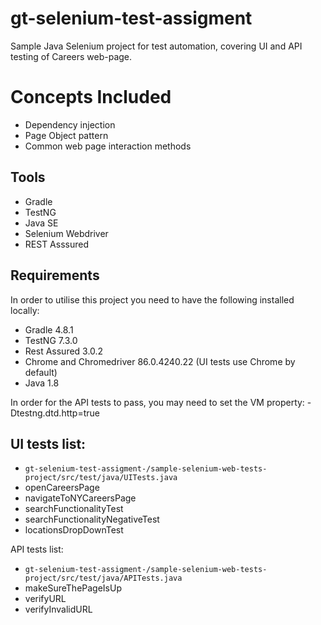 # gt-selenium-test-assigment

Sample Java Selenium project for test automation, covering UI and API testing of Careers web-page. 

# Concepts Included


* Dependency injection
* Page Object pattern
* Common web page interaction methods

## Tools

* Gradle
* TestNG
* Java SE 
* Selenium Webdriver
* REST Asssured

## Requirements

In order to utilise this project you need to have the following installed locally:

* Gradle 4.8.1
* TestNG 7.3.0
* Rest Assured 3.0.2
* Chrome and Chromedriver 86.0.4240.22 (UI tests use Chrome by default)
* Java 1.8

In order for the API tests to pass, you may need to set the VM property: -Dtestng.dtd.http=true


## UI tests list: 
* `gt-selenium-test-assigment-/sample-selenium-web-tests-project/src/test/java/UITests.java`
* openCareersPage
* navigateToNYCareersPage
* searchFunctionalityTest
* searchFunctionalityNegativeTest
* locationsDropDownTest

API tests list:
* `gt-selenium-test-assigment-/sample-selenium-web-tests-project/src/test/java/APITests.java`
* makeSureThePageIsUp
* verifyURL
* verifyInvalidURL



